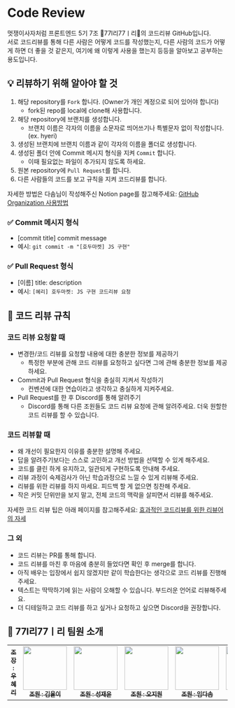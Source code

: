 # Code Review
멋쟁이사자처럼 프론트엔드 5기 7조 🎰77l리77ㅣ리🎰의 코드리뷰 GitHub입니다. 
<br>서로 코드리뷰를 통해 다른 사람은 어떻게 코드를 작성했는지, 다른 사람의 코드가 어떻게 하면 더 좋을 것 같은지, 여기에 왜 이렇게 사용을 했는지 등등을 알아보고 공부하는 용도입니다. 

## 💡 리뷰하기 위해 알아야 할 것
1. 해당 repository를 ```Fork``` 합니다. (Owner가 개인 계정으로 되어 있어야 합니다)
    - fork된 repo를 local에 clone해 사용합니다. 
2. 해당 repository에 브랜치를 생성합니다. 
    - 브랜치 이름은 각자의 이름을 소문자로 띄어쓰기나 특별문자 없이 작성합니다. (ex. hyeri)
3. 생성된 브랜치에 브랜치 이름과 같이 각자의 이름을 폴더로 생성합니다.  
4. 생성된 폴더 안에 Commit 메시지 형식을 지켜 ```Commit``` 합니다. 
    - 이때 필요없는 파일이 추가되지 않도록 하세요. 
5. 원본 repository에 ```Pull Request```를 합니다. 
6. 다른 사람들의 코드를 보고 규칙을 지켜 코드리뷰를 합니다. 

자세한 방법은 다솜님이 작성해주신 Notion page를 참고해주세요:
<a href="https://triangular-microwave-941.notion.site/64c6b152a6e945d0999fe1b7f360ea9d">GitHub Organization 사용방법</a>

### ✅ Commit 메시지 형식
- [commit title] commit message 
- 예시: ```git commit -m "[호두마켓] JS 구현"```

### ✅ Pull Request 형식
- [이름] title: description
- 예시: ```[혜리] 호두마켓: JS 구현 코드리뷰 요청```

## 📌 코드 리뷰 규칙
### 코드 리뷰 요청할 때 
- 변경한/코드 리뷰를 요청할 내용에 대한 충분한 정보를 제공하기
    - 특정한 부분에 관해 코드 리뷰를 요청하고 싶다면 그에 관해 충분한 정보를 제공하세요. 
- Commit과 Pull Request 형식을 충실히 지켜서 작성하기 
    - 컨벤션에 대한 연습이라고 생각하고 충실하게 지켜주세요.
- Pull Request를 한 후 Discord를 통해 알려주기
    - Discord를 통해 다른 조원들도 코드 리뷰 요청에 관해 알려주세요. 더욱 원할한 코드 리뷰를 할 수 있습니다. 

### 코드 리뷰할 때
- 왜 개선이 필요한지 이유를 충분한 설명해 주세요.
- 답을 알려주기보다는 스스로 고민하고 개선 방법을 선택할 수 있게 해주세요.
- 코드를 클린 하게 유지하고, 일관되게 구현하도록 안내해 주세요.
- 리뷰 과정이 숙제검사가 아닌 학습과정으로 느낄 수 있게 리뷰해 주세요.
- 리뷰를 위한 리뷰를 하지 마세요. 피드백 할 게 없으면 칭찬해 주세요.
- 작은 커밋 단위만을 보지 말고, 전체 코드의 맥락을 살피면서 리뷰를 해주세요.

자세한 코드 리뷰 팁은 아래 페이지를 참고해주세요:
<a href="https://tech.kakao.com/2022/03/17/2022-newkrew-onboarding-codereview/">효과적인 코드리뷰를 위한 리뷰어의 자세</a>


### 그 외
- 코드 리뷰는 PR를 통해 합니다.
- 코드 리뷰를 마친 후 마음에 충분히 들었다면 확인 후 merge를 합니다. 
- 아직 배우는 입장에서 쉽지 않겠지만 같이 학습한다는 생각으로 코드 리뷰를 진행해주세요. 
- 텍스트는 딱딱하기에 읽는 사람이 오해할 수 있습니다. 부드러운 언어로 리뷰해주세요. 
- 더 디테일하고 코드 리뷰를 하고 싶거나 요청하고 싶으면 Discord을 권장합니다.

## 🎰 77l리77ㅣ리 팀원 소개
<table>
  <tbody>
    <tr>
      <td align="center"><a href="https://github.com/hyeri-woo"><img src="width="100px;" alt=""/><br /><sub><b>조장 : 우혜리 </b></sub></a><br /></td>
      <td align="center"><a href="https://github.com/yyuli"><img src="https://avatars.githubusercontent.com/u/119276010?v=4" width="100px;" alt=""/><br /><sub><b>조원 : 김율이 </b></sub></a><br /></td>
      <td align="center"><a href="https://github.com/vacation0706"><img src="https://avatars.githubusercontent.com/u/117337499?v=4" width="100px;" alt=""/><br /><sub><b>조원 : 성재윤</b></sub></a><br /></td>
      <td align="center"><a href="https://github.com/jiwon-o"><img src="https://avatars.githubusercontent.com/u/64193469?v=4" width="100px;" alt=""/><br /><sub><b>조원 : 오지원</b></sub></a><br /></td>
       <td align="center"><a href="https://github.com/bringvotrevin"><img src="https://avatars.githubusercontent.com/u/81025416?v=4" width="100px;" alt=""/><br /><sub><b>조원 : 임다솜</b></sub></a><br /></td>
      <td align="center"><a href="https://github.com/ho-ji"><img src="https://avatars.githubusercontent.com/u/95618801?v=4" width="100px;" alt=""/><br /><sub><b>조원 : 장예지</b></sub></a><br /></td>
     <tr/>
  </tbody>
</table>
